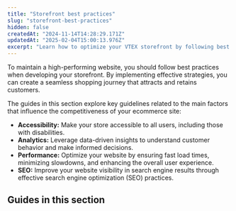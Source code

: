 ```yaml
---
title: "Storefront best practices"
slug: "storefront-best-practices"
hidden: false
createdAt: "2024-11-14T14:28:29.171Z"
updatedAt: "2025-02-04T15:00:13.976Z"
excerpt: "Learn how to optimize your VTEX storefront by following best practices."
---
```


To maintain a high-performing website, you should follow best practices when developing your storefront. By implementing effective strategies, you can create a seamless shopping journey that attracts and retains customers.

The guides in this section explore key guidelines related to the main factors that influence the competitiveness of your ecommerce site:

- **Accessibility:** Make your store accessible to all users, including those with disabilities.
- **Analytics:** Leverage data-driven insights to understand customer behavior and make informed decisions.
- **Performance:** Optimize your website by ensuring fast load times, minimizing slowdowns, and enhancing the overall user experience.
- **SEO:** Improve your website visibility in search engine results through effective search engine optimization (SEO) practices.

## Guides in this section

<Flex>

<WhatsNextCard
title="Accessibility"
description="Make sure your store is accessible to all by following these best practices for ecommerce accessibility."
linkTo="https://developers.vtex.com/docs/guides/storefront-accessibility"
linkTitle="See more"
/>

<WhatsNextCard
title="Analytics"
description="Learn how to leverage data to drive informed decisions and optimize your VTEX store performance."
linkTo="https://developers.vtex.com/docs/guides/storefront-analytics"
linkTitle="See more"
/>

<WhatsNextCard
title="Performance"
description="Explore best practices and tools for continuously optimizing website performance."
linkTo="https://developers.vtex.com/docs/guides/storefront-performance"
linkTitle="See more"
/>

<WhatsNextCard
title="SEO"
description="Discover strategies to improve your ecommerce SEO."
linkTo="https://developers.vtex.com/docs/guides/storefront-seo"
linkTitle="See more"
/>

</Flex>
